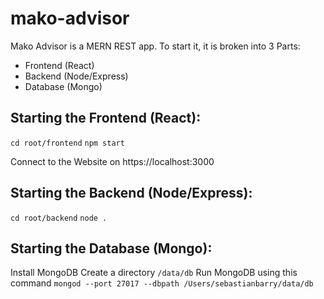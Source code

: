 # mako-advisor

Mako Advisor is a MERN REST app. To start it, it is broken into 3 Parts:

- Frontend (React)
- Backend (Node/Express)
- Database (Mongo)

Starting the Frontend (React):
----

`cd root/frontend`
`npm start`

Connect to the Website on https://localhost:3000

Starting the Backend (Node/Express): 
----

`cd root/backend`
`node .`

Starting the Database (Mongo):
----

Install MongoDB
Create a directory `/data/db`
Run MongoDB using this command
`mongod --port 27017 --dbpath /Users/sebastianbarry/data/db`
